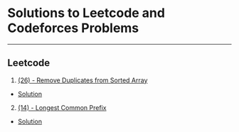 # Solutions to Leetcode and Codeforces Problems
---

## Leetcode

1. [(26) - Remove Duplicates from Sorted Array](https://leetcode.com/problems/remove-duplicates-from-sorted-array/description/)

* [Solution](Leetcode/remove_duplicates.c)

2. [(14) - Longest Common Prefix](https://leetcode.com/problems/longest-common-prefix/description/)

* [Solution](Leetcode/longest_prefix.c)
